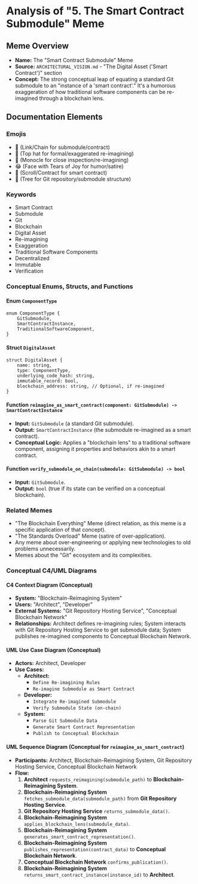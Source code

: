 # Analysis of "5. The Smart Contract Submodule" Meme

## Meme Overview
*   **Name:** The "Smart Contract Submodule" Meme
*   **Source:** `ARCHITECTURAL_VISION.md` - "The Digital Asset ('Smart Contract')" section
*   **Concept:** The strong conceptual leap of equating a standard Git submodule to an "instance of a 'smart contract'." It's a humorous exaggeration of how traditional software components can be re-imagined through a blockchain lens.

## Documentation Elements

### Emojis
*   🔗 (Link/Chain for submodule/contract)
*   🎩 (Top hat for formal/exaggerated re-imagining)
*   🧐 (Monocle for close inspection/re-imagining)
*   😂 (Face with Tears of Joy for humor/satire)
*   📜 (Scroll/Contract for smart contract)
*   🌳 (Tree for Git repository/submodule structure)

### Keywords
*   Smart Contract
*   Submodule
*   Git
*   Blockchain
*   Digital Asset
*   Re-imagining
*   Exaggeration
*   Traditional Software Components
*   Decentralized
*   Immutable
*   Verification

### Conceptual Enums, Structs, and Functions

#### Enum `ComponentType`
```
enum ComponentType {
    GitSubmodule,
    SmartContractInstance,
    TraditionalSoftwareComponent,
}
```

#### Struct `DigitalAsset`
```
struct DigitalAsset {
    name: string,
    type: ComponentType,
    underlying_code_hash: string,
    immutable_record: bool,
    blockchain_address: string, // Optional, if re-imagined
}
```

#### Function `reimagine_as_smart_contract(component: GitSubmodule) -> SmartContractInstance`
*   **Input:** `GitSubmodule` (a standard Git submodule).
*   **Output:** `SmartContractInstance` (the submodule re-imagined as a smart contract).
*   **Conceptual Logic:** Applies a "blockchain lens" to a traditional software component, assigning it properties and behaviors akin to a smart contract.

#### Function `verify_submodule_on_chain(submodule: GitSubmodule) -> bool`
*   **Input:** `GitSubmodule`.
*   **Output:** `bool` (true if its state can be verified on a conceptual blockchain).

### Related Memes
*   "The Blockchain Everything" Meme (direct relation, as this meme is a specific application of that concept).
*   "The Standards Overload" Meme (satire of over-application).
*   Any meme about over-engineering or applying new technologies to old problems unnecessarily.
*   Memes about the "Git" ecosystem and its complexities.

### Conceptual C4/UML Diagrams

#### C4 Context Diagram (Conceptual)
*   **System:** "Blockchain-Reimagining System"
*   **Users:** "Architect", "Developer"
*   **External Systems:** "Git Repository Hosting Service", "Conceptual Blockchain Network"
*   **Relationships:** Architect defines re-imagining rules; System interacts with Git Repository Hosting Service to get submodule data; System publishes re-imagined components to Conceptual Blockchain Network.

#### UML Use Case Diagram (Conceptual)
*   **Actors:** Architect, Developer
*   **Use Cases:**
    *   **Architect:**
        *   `Define Re-imagining Rules`
        *   `Re-imagine Submodule as Smart Contract`
    *   **Developer:**
        *   `Integrate Re-imagined Submodule`
        *   `Verify Submodule State (on-chain)`
    *   **System:**
        *   `Parse Git Submodule Data`
        *   `Generate Smart Contract Representation`
        *   `Publish to Conceptual Blockchain`

#### UML Sequence Diagram (Conceptual for `reimagine_as_smart_contract`)
*   **Participants:** Architect, Blockchain-Reimagining System, Git Repository Hosting Service, Conceptual Blockchain Network
*   **Flow:**
    1.  **Architect** `requests_reimagining(submodule_path)` to **Blockchain-Reimagining System**.
    2.  **Blockchain-Reimagining System** `fetches_submodule_data(submodule_path)` from **Git Repository Hosting Service**.
    3.  **Git Repository Hosting Service** `returns_submodule_data()`.
    4.  **Blockchain-Reimagining System** `applies_blockchain_lens(submodule_data)`.
    5.  **Blockchain-Reimagining System** `generates_smart_contract_representation()`.
    6.  **Blockchain-Reimagining System** `publishes_representation(contract_data)` to **Conceptual Blockchain Network**.
    7.  **Conceptual Blockchain Network** `confirms_publication()`.
    8.  **Blockchain-Reimagining System** `returns_smart_contract_instance(instance_id)` to **Architect**.
